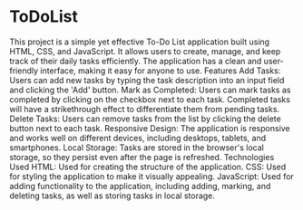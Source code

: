 # ToDoList
 This project is a simple yet effective To-Do List application built using HTML, CSS, and JavaScript. It allows users to create, manage, and keep track of their daily tasks efficiently. The application has a clean and user-friendly interface, making it easy for anyone to use.  Features Add Tasks: Users can add new tasks by typing the task description into an input field and clicking the 'Add' button. Mark as Completed: Users can mark tasks as completed by clicking on the checkbox next to each task. Completed tasks will have a strikethrough effect to differentiate them from pending tasks. Delete Tasks: Users can remove tasks from the list by clicking the delete button next to each task. Responsive Design: The application is responsive and works well on different devices, including desktops, tablets, and smartphones. Local Storage: Tasks are stored in the browser's local storage, so they persist even after the page is refreshed. Technologies Used HTML: Used for creating the structure of the application. CSS: Used for styling the application to make it visually appealing. JavaScript: Used for adding functionality to the application, including adding, marking, and deleting tasks, as well as storing tasks in local storage.
